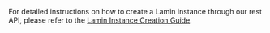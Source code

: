 For detailed instructions on how to create a Lamin instance through our rest API, please refer to the [Lamin Instance Creation Guide](docs/create-an-instance.md).
